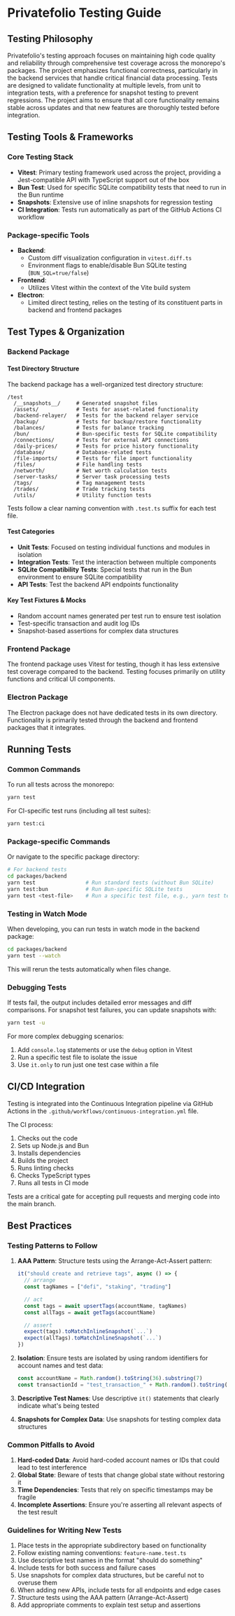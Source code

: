 # Privatefolio Testing Guide

## Testing Philosophy

Privatefolio's testing approach focuses on maintaining high code quality and reliability through comprehensive test coverage across the monorepo's packages. The project emphasizes functional correctness, particularly in the backend services that handle critical financial data processing. Tests are designed to validate functionality at multiple levels, from unit to integration tests, with a preference for snapshot testing to prevent regressions. The project aims to ensure that all core functionality remains stable across updates and that new features are thoroughly tested before integration.

## Testing Tools & Frameworks

### Core Testing Stack

- **Vitest**: Primary testing framework used across the project, providing a Jest-compatible API with TypeScript support out of the box
- **Bun Test**: Used for specific SQLite compatibility tests that need to run in the Bun runtime
- **Snapshots**: Extensive use of inline snapshots for regression testing
- **CI Integration**: Tests run automatically as part of the GitHub Actions CI workflow

### Package-specific Tools

- **Backend**: 
  - Custom diff visualization configuration in `vitest.diff.ts`
  - Environment flags to enable/disable Bun SQLite testing (`BUN_SQL=true/false`)
- **Frontend**: 
  - Utilizes Vitest within the context of the Vite build system
- **Electron**: 
  - Limited direct testing, relies on the testing of its constituent parts in backend and frontend packages

## Test Types & Organization

### Backend Package

#### Test Directory Structure

The backend package has a well-organized test directory structure:

```
/test
  /__snapshots__/     # Generated snapshot files
  /assets/            # Tests for asset-related functionality
  /backend-relayer/   # Tests for the backend relayer service
  /backup/            # Tests for backup/restore functionality
  /balances/          # Tests for balance tracking
  /bun/               # Bun-specific tests for SQLite compatibility
  /connections/       # Tests for external API connections
  /daily-prices/      # Tests for price history functionality
  /database/          # Database-related tests
  /file-imports/      # Tests for file import functionality
  /files/             # File handling tests
  /networth/          # Net worth calculation tests
  /server-tasks/      # Server task processing tests
  /tags/              # Tag management tests
  /trades/            # Trade tracking tests
  /utils/             # Utility function tests
```

Tests follow a clear naming convention with `.test.ts` suffix for each test file.

#### Test Categories

- **Unit Tests**: Focused on testing individual functions and modules in isolation
- **Integration Tests**: Test the interaction between multiple components
- **SQLite Compatibility Tests**: Special tests that run in the Bun environment to ensure SQLite compatibility
- **API Tests**: Test the backend API endpoints functionality

#### Key Test Fixtures & Mocks

- Random account names generated per test run to ensure test isolation
- Test-specific transaction and audit log IDs
- Snapshot-based assertions for complex data structures

### Frontend Package

The frontend package uses Vitest for testing, though it has less extensive test coverage compared to the backend. Testing focuses primarily on utility functions and critical UI components.

### Electron Package

The Electron package does not have dedicated tests in its own directory. Functionality is primarily tested through the backend and frontend packages that it integrates.

## Running Tests

### Common Commands

To run all tests across the monorepo:

```sh
yarn test
```

For CI-specific test runs (including all test suites):

```sh
yarn test:ci
```

### Package-specific Commands


Or navigate to the specific package directory:

```sh
# For backend tests
cd packages/backend
yarn test                # Run standard tests (without Bun SQLite)
yarn test:bun            # Run Bun-specific SQLite tests
yarn test <test-file>    # Run a specific test file, e.g., yarn test test/tags/tags-api.test.ts
```

### Testing in Watch Mode

When developing, you can run tests in watch mode in the backend package:

```sh
cd packages/backend
yarn test --watch
```

This will rerun the tests automatically when files change.

### Debugging Tests

If tests fail, the output includes detailed error messages and diff comparisons. For snapshot test failures, you can update snapshots with:

```sh
yarn test -u
```

For more complex debugging scenarios:

1. Add `console.log` statements or use the `debug` option in Vitest
2. Run a specific test file to isolate the issue
3. Use `it.only` to run just one test case within a file

## CI/CD Integration

Testing is integrated into the Continuous Integration pipeline via GitHub Actions in the `.github/workflows/continuous-integration.yml` file.

The CI process:
1. Checks out the code
2. Sets up Node.js and Bun
3. Installs dependencies
4. Builds the project
5. Runs linting checks
6. Checks TypeScript types
7. Runs all tests in CI mode

Tests are a critical gate for accepting pull requests and merging code into the main branch.

## Best Practices

### Testing Patterns to Follow

1. **AAA Pattern**: Structure tests using the Arrange-Act-Assert pattern:
   ```typescript
   it("should create and retrieve tags", async () => {
     // arrange
     const tagNames = ["defi", "staking", "trading"]

     // act
     const tags = await upsertTags(accountName, tagNames)
     const allTags = await getTags(accountName)

     // assert
     expect(tags).toMatchInlineSnapshot(`...`)
     expect(allTags).toMatchInlineSnapshot(`...`)
   })
   ```

2. **Isolation**: Ensure tests are isolated by using random identifiers for account names and test data:
   ```typescript
   const accountName = Math.random().toString(36).substring(7)
   const transactionId = "test_transaction_" + Math.random().toString(36).substring(7)
   ```

3. **Descriptive Test Names**: Use descriptive `it()` statements that clearly indicate what's being tested

4. **Snapshots for Complex Data**: Use snapshots for testing complex data structures

### Common Pitfalls to Avoid

1. **Hard-coded Data**: Avoid hard-coded account names or IDs that could lead to test interference
2. **Global State**: Beware of tests that change global state without restoring it
3. **Time Dependencies**: Tests that rely on specific timestamps may be fragile
4. **Incomplete Assertions**: Ensure you're asserting all relevant aspects of the test result

### Guidelines for Writing New Tests

1. Place tests in the appropriate subdirectory based on functionality
2. Follow existing naming conventions: `feature-name.test.ts`
3. Use descriptive test names in the format "should do something"
4. Include tests for both success and failure cases
5. Use snapshots for complex data structures, but be careful not to overuse them
6. When adding new APIs, include tests for all endpoints and edge cases
7. Structure tests using the AAA pattern (Arrange-Act-Assert)
8. Add appropriate comments to explain test setup and assertions
